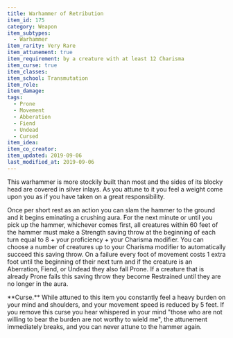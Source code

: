 ```yaml
---
title: Warhammer of Retribution
item_id: 175
category: Weapon
item_subtypes:
  - Warhammer
item_rarity: Very Rare
item_attunement: true
item_requirement: by a creature with at least 12 Charisma
item_curse: true
item_classes:
item_school: Transmutation
item_role:
item_damage:
tags:
  - Prone
  - Movement
  - Abberation
  - Fiend
  - Undead
  - Cursed
item_idea:
item_co_creator:
item_updated: 2019-09-06
last_modified_at: 2019-09-06
---
```


This warhammer is more stockily built than most and the sides of its blocky head are covered in silver inlays. As you attune to it you feel a weight come upon you as if you have taken on a great responsibility.

Once per short rest as an action you can slam the hammer to the ground and it begins eminating a crushing aura. For the next minute or until you pick up the hammer, whichever comes first, all creatures within 60 feet of the hammer must make a Strength saving throw at the beginning of each turn equal to 8 + your proficiency + your Charisma modifier. You can choose a number of creatures up to your Charisma modifier to automatically succeed this saving throw. On a failure every foot of movement costs 1 extra foot until the beginning of their next turn and if the creature is an Aberration, Fiend, or Undead they also fall Prone. If a creature that is already Prone fails this saving throw they become Restrained until they are no longer in the aura.

<div class="curse">
**Curse.** While attuned to this item you constantly feel a heavy burden on your mind and shoulders, and your movement speed is reduced by 5 feet. If you remove this curse you hear whispered in your mind "those who are not willing to bear the burden are not worthy to wield me", the attunement immediately breaks, and you can never attune to the hammer again.
</div>
